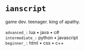 # `ianscript`

game dev. teenager. king of apathy.  
<br> `advanced_:` lua • java • c#
<br> `intermediate_:` python • javascript
<br> `beginner_:` html • css • c++

